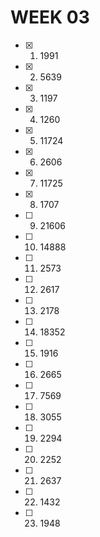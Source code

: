 # WEEK 03
- [x] 01. 1991
- [x] 02. 5639
- [x] 03. 1197
- [x] 04. 1260
- [x] 05. 11724
- [x] 06. 2606
- [x] 07. 11725
- [x] 08. 1707
- [ ] 09. 21606
- [ ] 10. 14888
- [ ] 11. 2573
- [ ] 12. 2617
- [ ] 13. 2178
- [ ] 14. 18352
- [ ] 15. 1916
- [ ] 16. 2665
- [ ] 17. 7569
- [ ] 18. 3055
- [ ] 19. 2294
- [ ] 20. 2252
- [ ] 21. 2637
- [ ] 22. 1432
- [ ] 23. 1948
